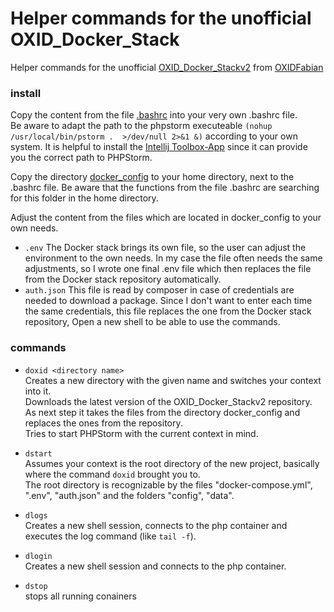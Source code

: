 # Helper commands for the unofficial OXID_Docker_Stack
Helper commands for the unofficial [OXID_Docker_Stackv2](https://github.com/OXIDFabian/OXID_Docker_Stackv2) from [OXIDFabian](https://github.com/OXIDFabian/)

### install
Copy the content from the file [.bashrc](https://github.com/michaelkeiluweit/linux-docker-helper/blob/master/.bashrc) into your very own .bashrc file.   
Be aware to adapt the path to the phpstorm executeable `(nohup /usr/local/bin/pstorm .  >/dev/null 2>&1 &)` according to your own system. It is helpful to install the [Intellij Toolbox-App](https://www.jetbrains.com/de-de/toolbox-app/) since it can provide you the correct path to PHPStorm.  

Copy the directory [docker_config](https://github.com/michaelkeiluweit/linux-docker-helper/tree/master/docker_config) to your home directory, next to the .bashrc file.
Be aware that the functions from the file .bashrc are searching for this folder in the home directory.
 
Adjust the content from the files which are located in docker_config to your own needs.   
- `.env` The Docker stack brings its own file, so the user can adjust the environment to the own needs. In my case the file often needs the same adjustments, so I wrote one final .env file which then replaces the file from the Docker stack repository automatically.
- `auth.json` This file is read by composer in case of credentials are needed to download a package. Since I don't want to enter each time the same credentials, this file replaces the one from the Docker stack repository,
Open a new shell to be able to use the commands.

### commands

- `doxid <directory name>`  
  Creates a new directory with the given name and switches your context into it.  
  Downloads the latest version of the  OXID_Docker_Stackv2 repository.  
  As next step it takes the files from the directory docker_config and replaces the ones from the repository.  
  Tries to start PHPStorm with the current context in mind.  
  
- `dstart`  
  Assumes your context is the root directory of the new project, basically where the command `doxid` brought you to.  
  The root directory is recognizable by the files "docker-compose.yml", ".env", "auth.json" and the folders "config", "data".
  
- `dlogs`  
  Creates a new shell session, connects to the php container and executes the log command (like `tail -f`).
  
- `dlogin`  
  Creates a new shell session and connects to the php container.
  
- `dstop`  
  stops all running conainers
